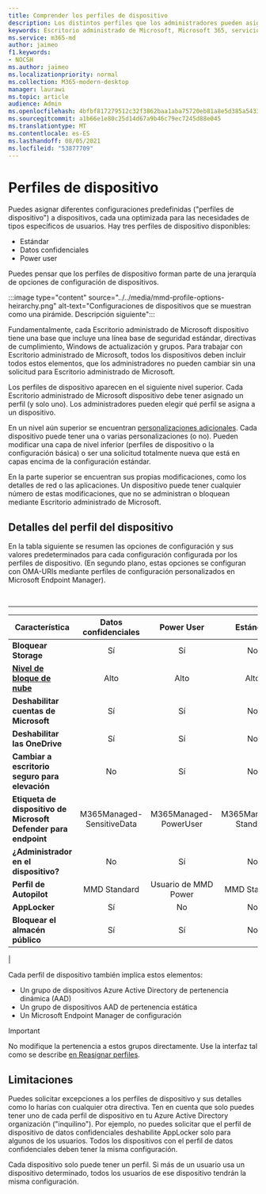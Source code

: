 ```yaml
---
title: Comprender los perfiles de dispositivo
description: Los distintos perfiles que los administradores pueden asignar a los dispositivos
keywords: Escritorio administrado de Microsoft, Microsoft 365, servicio, documentación
ms.service: m365-md
author: jaimeo
f1.keywords:
- NOCSH
ms.author: jaimeo
ms.localizationpriority: normal
ms.collection: M365-modern-desktop
manager: laurawi
ms.topic: article
audience: Admin
ms.openlocfilehash: 4bfbf817279512c32f3862baa1aba75720eb81a8e5d385a5433951eaa4c29aff
ms.sourcegitcommit: a1b66e1e80c25d14d67a9b46c79ec7245d88e045
ms.translationtype: MT
ms.contentlocale: es-ES
ms.lasthandoff: 08/05/2021
ms.locfileid: "53877709"
---
```

# <a name="device-profiles"></a>Perfiles de dispositivo

Puedes asignar diferentes configuraciones predefinidas ("perfiles de dispositivo") a dispositivos, cada una optimizada para las necesidades de tipos específicos de usuarios. Hay tres perfiles de dispositivo disponibles:

- Estándar
- Datos confidenciales
- Power user

Puedes pensar que los perfiles de dispositivo forman parte de una jerarquía de opciones de configuración de dispositivos.

:::image type="content" source="../../media/mmd-profile-options-heirarchy.png" alt-text="Configuraciones de dispositivos que se muestran como una pirámide. Descripción siguiente":::

Fundamentalmente, cada Escritorio administrado de Microsoft dispositivo tiene una base que incluye una línea base de seguridad estándar, directivas de cumplimiento, Windows de actualización y grupos. Para trabajar con Escritorio administrado de Microsoft, todos los dispositivos deben incluir todos estos elementos, que los administradores no pueden cambiar sin una solicitud para Escritorio administrado de Microsoft.

Los perfiles de dispositivo aparecen en el siguiente nivel superior. Cada Escritorio administrado de Microsoft dispositivo debe tener asignado un perfil (y solo uno). Los administradores pueden elegir qué perfil se asigna a un dispositivo.

En un nivel aún superior se encuentran [personalizaciones adicionales](customizing.md). Cada dispositivo puede tener una o varias personalizaciones (o no). Pueden modificar una capa de nivel inferior (perfiles de dispositivo o la configuración básica) o ser una solicitud totalmente nueva que está en capas encima de la configuración estándar.

En la parte superior se encuentran sus propias modificaciones, como los detalles de red o las aplicaciones. Un dispositivo puede tener cualquier número de estas modificaciones, que no se administran o bloquean mediante Escritorio administrado de Microsoft.


## <a name="device-profile-details"></a>Detalles del perfil del dispositivo

En la tabla siguiente se resumen las opciones de configuración y sus valores predeterminados para cada configuración configurada por los perfiles de dispositivo. (En segundo plano, estas opciones se configuran con OMA-URIs mediante perfiles de configuración personalizados en Microsoft Endpoint Manager).

<br>

****

|Característica|Datos confidenciales|Power User|Estándar|
|---|:---:|:---:|:---:|
|**Bloquear Storage**|Sí|Sí|No|
|**[Nivel de bloque de nube](/graph/api/resources/intune-deviceconfig-defendercloudblockleveltype)**|Alto|Alto|Alto|
|**Deshabilitar cuentas de Microsoft**|Sí|Sí|No|
|**Deshabilitar las OneDrive**|Sí|Sí|No|
|**Cambiar a escritorio seguro para elevación**|No|Sí|No|
|**Etiqueta de dispositivo de Microsoft Defender para endpoint**|M365Managed-SensitiveData|M365Managed-PowerUser|M365Managed-Standard|
|**¿Administrador en el dispositivo?**|No|Sí|No|
|**Perfil de Autopilot**|MMD Standard|Usuario de MMD Power|MMD Standard|
|**AppLocker**|Sí|No|No|
|**Bloquear el almacén público**|Sí|Sí|No|
|

Cada perfil de dispositivo también implica estos elementos:

- Un grupo de dispositivos Azure Active Directory de pertenencia dinámica (AAD)
- Un grupo de dispositivos AAD de pertenencia estática
- Un Microsoft Endpoint Manager de configuración

> [!IMPORTANT]
> No modifique la pertenencia a estos grupos directamente. Use la interfaz tal como se describe [en Reasignar perfiles](../working-with-managed-desktop/change-device-profile.md).

## <a name="limitations"></a>Limitaciones

Puedes solicitar excepciones a los perfiles de dispositivo y sus detalles como lo harías con cualquier otra directiva. Ten en cuenta que solo puedes tener uno de cada perfil de dispositivo en tu Azure Active Directory organización ("inquilino"). Por ejemplo, no puedes solicitar que el perfil de dispositivo de datos confidenciales deshabilite AppLocker solo para algunos de los usuarios. Todos los dispositivos con el perfil de datos confidenciales deben tener la misma configuración.

Cada dispositivo solo puede tener un perfil. Si más de un usuario usa un dispositivo determinado, todos los usuarios de ese dispositivo tendrán la misma configuración.
